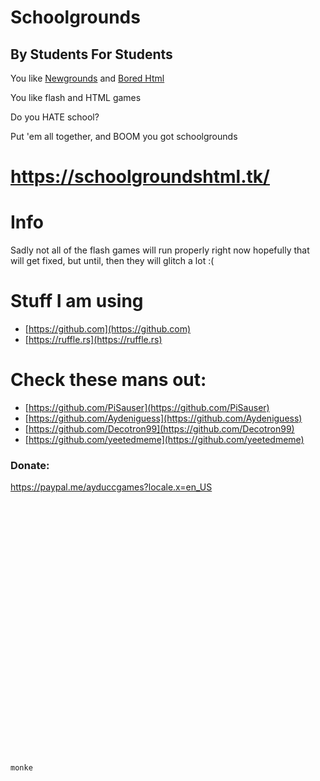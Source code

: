 # Schoolgrounds
## By Students For Students
You like [Newgrounds](https://newgrounds.com) and [Bored Html](https://pisaucer.github.io/boredhtml)

You like flash and HTML games

Do you HATE school?

Put 'em all together, and BOOM you got schoolgrounds

# https://schoolgroundshtml.tk/

# Info
Sadly not all of the flash games will run properly right now hopefully that will get fixed, but until, then they will glitch a lot :(

# Stuff I am using
- [https://github.com](https://github.com) 
- [https://ruffle.rs](https://ruffle.rs)

# Check these mans out:
- [https://github.com/PiSauser](https://github.com/PiSauser)
- [https://github.com/Aydeniguess](https://github.com/Aydeniguess)
- [https://github.com/Decotron99](https://github.com/Decotron99)
- [https://github.com/yeetedmeme](https://github.com/yeetedmeme)


### Donate:
https://paypal.me/ayduccgames?locale.x=en_US
```txt






























monke
```
